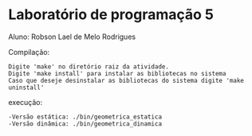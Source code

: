#					Laboratório de programação 5
Aluno: Robson Lael de Melo Rodrigues

Compilação: 
	
	Digite 'make' no diretório raiz da atividade.
	Digite 'make install' para instalar as bibliotecas no sistema
	Caso que deseje desinstalar as bibliotecas do sistema digite 'make uninstall'
	
execução:
	
	-Versão estática: ./bin/geometrica_estatica
	-Versão dinâmica: ./bin/geometrica_dinamica
	

